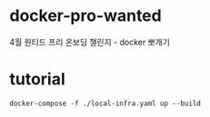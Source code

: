 # docker-pro-wanted
4월 원티드 프리 온보딩 챌린지 - docker 뽀개기

# tutorial
```
docker-compose -f ./local-infra.yaml up --build
```

